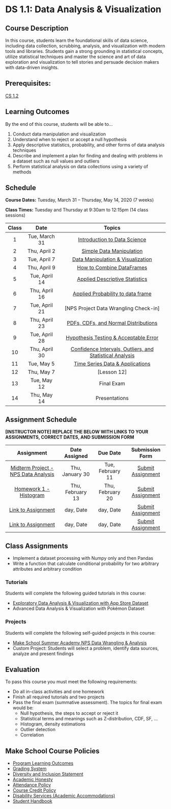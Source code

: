 # DS 1.1: Data Analysis & Visualization

## Course Description

In this course, students learn the foundational skills of data science, including data collection, scrubbing, analysis, and visualization with modern tools and libraries. Students gain a strong grounding in statistical concepts, utilize statistical techniques and master the science and art of data exploration and visualization to tell stories and persuade decision makers with data-driven insights.

## Prerequisites:  

[CS 1.2](https://github.com/Make-School-Courses/CS-1.2-How-Data-Structures-Work)

## Learning Outcomes

By the end of this course, students will be able to...

1. Conduct data manipulation and visualization
1. Understand when to reject or accept a null hypothesis
1. Apply descriptive statistics, probability, and other forms of data analysis techniques
1. Describe and implement a plan for finding and dealing with problems in a dataset such as null values and outliers
1. Perform statistical analysis on data collections using a variety of methods

## Schedule

**Course Dates:** Tuesday, March 31 – Thursday, May 14, 2020 (7 weeks)

**Class Times:** Tuesday and Thursday at 9:30am to 12:15pm (14 class sessions)

| Class |          Date          |                 Topics                  |
|:-----:|:----------------------:|:---------------------------------------:|
|  1 |  Tue, March 31               | [Introduction to Data Science] |
|  2 |  Thu, April 2               | [Simple Data Manipulation] |
|  3 |  Tue, April 7               | [Data Manipulation & Visualization] |
|  4 |  Thu, April 9               | [How to Combine DataFrames] |
|  5 |  Tue, April 14               | [Applied Descriptive Statistics] |
|  6 |  Thu, April 16               | [Applied Probability to data frame] |
|  7 |  Tue, April 21              | [NPS Project Data Wrangling Check-in] |
|  8 |  Thu, April 23              | [PDFs, CDFs, and Normal Distributions] |
|  9 |  Tue, April 28              | [Hypothesis Testing & Acceptable Error] |
| 10 |  Thu, April 30              | [Confidence Intervals, Outliers, and Statistical Analysis]|  
| 11 |  Tue, May 5              | [Time Series Data & Applications]|
| 12 |  Thu, May 7              | [Lesson 12]|
| 13 |  Tue, May 12                  | Final Exam |
| 14 |  Thu, May 14                  | Presentations |


[Introduction to Data Science]: Lessons/IntroductiontoDataScience.md
[Simple Data Manipulation]: Lessons/SimpleDataManipulation.md
[Data Manipulation & Visualization]: Lessons/DataManipulationVisualization.md
[How to Combine DataFrames]: Lessons/HowtoCombineDataFrames.md
[Applied Descriptive Statistics]: Lessons/AppliedDescriptiveStatistics.md
[Applied Probability to data frame]: Lessons/AppliedProbabilitytodataframe.md
[PDFs, CDFs, and Normal Distributions]: Notebooks/PDF_CDF_Normal.ipynb
[Hypothesis Testing & Acceptable Error]: Lessons/HypothesisTesting.md
[Confidence Intervals & Outliers]: Lessons/ConfidenceIntervals.md
[Statistical Analysis]: Lessons/StatisticalAnalysis.md
[Time Series Data & Applications]: Lessons/TimeSeriesData.md
[Confidence Intervals, Outliers, and Statistical Analysis]: Notebooks/Outlier_Correlation_StatisticalAnalysis.ipynb

## Assignment Schedule

**[INSTRUCTOR NOTE] REPLACE THE BELOW WITH LINKS TO YOUR ASSIGNMENTS, CORRECT DATES, AND SUBMISSION FORM**

|                        Assignment                         | Date Assigned |   Due Date   |            Submission Form           |
|:---------------------------------------------------------:|:-------------:|:------------:|:------------------------------------:|
| [Midterm Project - NPS Data Analysis]                     |  Thu, January 30    |  Tue, February 11   | [Submit Assignment](makeschool.com)|
| [Homework 1 - Histogram]                      |  Thu, February 13  |  Thu, February 20 | [Submit Assignment](makeschool.com)  |
| [Link to Assignment](makeschool.com)                      |  day, Date    |  day, Date   | [Submit Assignment](makeschool.com)  |
| [Link to Assignment](makeschool.com)                      |  day, Date    |  day, Date   | [Submit Assignment](makeschool.com)  |

[Homework 1 - Histogram]: ./Homework/HW1_Pandas.ipynb
[Midterm Project - NPS Data Analysis]: http://make.sc/sa-nps-project
## Class Assignments

- Implement a dataset processing with Numpy only and then Pandas
- Write a function that calculate conditional probability for two arbitrary attributes and arbitrary condition

### Tutorials

Students will complete the following guided tutorials in this course:
- [Exploratory Data Analysis & Visualization with App Store Dataset](http://make.sc/app-store-dataset)
- Advanced Data Analysis & Visualization with Pokémon Dataset

### Projects

Students will complete the following self-guided projects in this course:
- [Make School Summer Academy NPS Data Wrangling & Analysis](http://make.sc/sa-nps-project)
- Custom Project: Students will select a problem, identify data sources, analyze and present findings



## Evaluation

To pass this course you must meet the following requirements:

- Do all in-class activities and one homework
- Finish all required tutorials and two projects
- Pass the final exam (summative assessment). The topics for final exam would be:
  - Null hypothesis, the steps to accept or reject it
  - Statistical terms and meanings such as Z-distribution, CDF, SF, ...
  - Histogram, density estimations
  - Outlier detection
  - Correlation

## Make School Course Policies

- [Program Learning Outcomes](https://make.sc/program-learning-outcomes)
- [Grading System](https://make.sc/grading-system)
- [Diversity and Inclusion Statement](https://make.sc/diversity-and-inclusion-statement)
- [Academic Honesty](https://make.sc/academic-honesty-policy)
- [Attendance Policy](https://make.sc/attendance-policy)
- [Course Credit Policy](https://make.sc/course-credit-policy)
- [Disability Services (Academic Accommodations)](https://make.sc/disability-services)
- [Student Handbook](https://make.sc/student-handbook)

